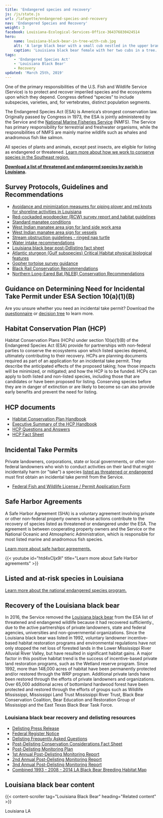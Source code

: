 ```yaml
---
title: 'Endangered species and recovery'
js: /js/state.js
url: /lafayette/endangered-species-and-recovery
nav: 'Endangered Species and Recovery'
weight: 3
facebook: Louisiana-Ecological-Services-Office-364376830424514
hero:
    name: louisiana-black-bear-in-tree-with-cub.jpg
    alt: 'A large black bear with a small cub nestled in the upper branches of a hardwood tree.'
    caption: 'Louisiana black bear female with her two cubs in a tree. Photo by Clint Turnage, USDA.'
tags:
    - 'Endangered Species Act'
    - 'Louisiana Black Bear'
    - Recovery
updated: 'March 25th, 2019'
---
```


One of the primary responsibilities of the U.S. Fish and Wildlife Service (Service) is to protect and recover imperiled species and the ecosystems upon which they depend. Congress defined “species” to include subspecies, varieties, and, for vertebrates, distinct population segments.

The Endangered Species Act (ESA) is America’s strongest conservation law. Originally passed by Congress in 1973, the ESA is jointly administered by the Service and the [National Marine Fisheries Service](http://www.nmfs.noaa.gov/) (NMFS). The Service has primary responsibility for terrestrial and freshwater organisms, while the responsibilities of NMFS are mainly marine wildlife such as whales and anadromous fish like salmon.

All species of plants and animals, except pest insects, are eligible for listing as endangered or threatened. [Learn more about how we work to conserve species in the Southeast region.](https://www.fws.gov/southeast/endangered-species-act#endangered-vs-threatened)

**[Download a list of threatened and endangered species by parish in Louisiana](/pdf/fact-sheet/louisiana-ecological-services-field-office-t-and-e-species.pdf).**

## Survey Protocols, Guidelines and Recommendations

* [Avoidance and minimization measures for piping plover and red knots for shoreline activities in Louisiana](/pdf/best-management-practice/piping-plover-and-red-knots-for-shoreline-activities-in-louisiana.pdf)
* [Red-cockaded woodpecker (RCW) survey report and habitat guidelines](/pdf/guidelines/red-cockaded-woodpecker-survey-report-and-habitat-guidelines.pdf)
* [Standard manatee conditions](/pdf/guidelines/standard-manatee-conditions.pdf)
* [West Indian manatee area sign for land side work area](/pdf/sign/west-indian-manatee-area-sign-for-land-side-work-area.pdf)
* [West Indian manatee area sign for vessels](/pdf/sign/west-indian-manatee-area-sign-for-vessel.pdf)
* [Stream obstruction guidelines - ringed nap turtle](/pdf/guidelines/stream-obstruction-removal-guidelines.pdf)
* [Water intake recommendations](/pdf/guidelines/water-intake-recommendations.pdf)
* [Louisiana black bear post-Ddlisting fact sheet](/pdf/fact-sheet/louisiana-black-bear-post-delisting-consultation.pdf)
* [Atlantic sturgeon (Gulf subspecies) Critical Habitat physical biological features](/pdf/fact-sheet/gulf-sturgeon-critical-habitat-physical-biological-features.pdf)
* [Gopher tortoise survey guidance](/pdf/methodology/gopher-tortoise-survey-handbook.pdf)
* [Black Rail Conservation Recommendations](/pdf/best-management-practice/black-rail-conservation-recommendations.pdf)
* [Northern Long-Eared Bat (NLEB) Conservation Recommendations](/pdf/best-management-practice/northern-long-eared-bat-conservation-recommendations.pdf)


## Guidance on Determining Need for Incidental Take Permit under ESA Section 10(a)(1)(B)

Are you unsure whether you need an incidental take permit? Download the [questionnaire](/pdf/guidelines/questionnaire-for-potential-applicants-under-section-10.pdf) or [decision tree](/pdf/guidelines/section-10-trigger-graphic.pdf) to learn more.

## Habitat Conservation Plan (HCP)

Habitat Conservation Plans (HCPs) under section 10(a)(1)(B) of the Endangered Species Act (ESA) provide for partnerships with non-federal parties to conserve the ecosystems upon which listed species depend, ultimately contributing to their recovery.
HCPs are planning documents required as part of an application for an incidental take permit. They describe the anticipated effects of the proposed taking; how those impacts will be minimized, or mitigated; and how the HCP is to be funded. HCPs can apply to both listed and non-listed species, including those that are candidates or have been proposed for listing. Conserving species before they are in danger of extinction or are likely to become so can also provide early benefits and prevent the need for listing.

## HCP documents

* [Habitat Conservation Plan Handbook](http://training.fws.gov/EC/Resources/HCP/HCP/HCPbook.pdf)
* [Executive Summary of the HCP Handbook](https://www.fws.gov/endangered/esa-library/pdf/Executive_Summary.pdf)
* [HCP Questions and Answers](https://www.fws.gov/endangered/esa-library/pdf/Final_Addendum_QandA.pdf)
* [HCP Fact Sheet](https://www.fws.gov/endangered/esa-library/pdf/hcp.pdf)

## Incidental Take Permits

Private landowners, corporations, state or local governments, or other non-federal landowners who wish to conduct activities on their land that might incidentally harm (or "take") a species [listed as threatened or endangered](http://ecos.fws.gov/tess_public/pub/stateListingAndOccurrenceIndividual.jsp?state=AL&s8fid=112761032792&s8fid=112762573902) must first obtain an incidental take permit from the Service.

* [Federal Fish and Wildlife License / Permit Application Form](https://www.fws.gov/lafayette/hcp/Section%2010%20form.pdf)

## Safe Harbor Agreements

A Safe Harbor Agreement (SHA) is a voluntary agreement involving private or other non-federal property owners whose actions contribute to the recovery of species listed as threatened or endangered under the ESA. The agreement is between cooperating property owners and the Service or the National Oceanic and Atmospheric Administration, which is responsible for most listed marine and anadromous fish species.

[Learn more about safe harbor agreements.](https://www.fws.gov/endangered/landowners/safe-harbor-agreements.html)

{{< youtube id="htd4xCljx9I" title="Learn more about Safe Harbor agreements" >}}

## Listed and at-risk species in Louisiana

<ul class="threatened-species fade-list" data-office="Louisiana Ecological Services Field Office"></ul>
<ul class="endangered-species fade-list"></ul>
<ul class="at-risk-species fade-list"></ul>

[Learn more about the national endangered species program.](https://www.fws.gov/endangered)

## Recovery of the Louisiana black bear

In 2016, the Service removed the [Louisiana black bear](/wildlife/mammals/louisiana-black-bear) from the ESA list of threatened and endangered wildlife because it had recovered sufficiently., due to the active partnerships of private landowners, state and federal agencies, universities and non-governmental organizations. Since the Louisiana black bear was listed in 1992, voluntary landowner incentive-based habitat restoration programs and environmental regulations have not only stopped the net loss of forested lands in the Lower Mississippi River Alluvial River Valley, but have resulted in significant habitat gains. A major factor in this positive habitat trend is the success of incentive-based private land restoration programs, such as the Wetland reserve program. Since 1992, more than 148,000 acres of habitat have been permanently protected and/or restored through the WRP program. Additional private lands have been restored through the efforts of private landowners and organizations. Over 65,000 additional acres of bottomland hardwood forest have been protected and restored through the efforts of groups such as Wildlife Mississippi, Mississippi Land Trust Mississippi River Trust, Black Bear Conservation Coalition, Bear Education and Restoration Group of Mississippi and the East Texas Black Bear Task Force.

### Louisiana black bear recovery and delisting resources

* [Delisting Press Release](/news/2016/03/the-teddy-bear-is-back-us-fish-and-wildlife-service-delists-louisiana-black-bear-due-to-recovery/)
* [Federal Register Notice](https://www.regulations.gov/document?D=FWS-R4-ES-2015-0014-0075)
* [Delisting Frequently Asked Questions](/faq/louisiana-black-bear-removal-from-the-lists-of-threatened-and-endangered-species-due-to-recovery/)
* [Post-Delisting Conservation Considerations Fact Sheet](/pdf/fact-sheet/louisiana-black-bear-post-delisting-consultation.pdf)
* [Post-Delisting Monitoring Plan](https://www.regulations.gov/document?D=FWS-R4-ES-2015-0014-0078)
* [1st Annual Post-Delisting Monitoring Report](/pdf/report/louisiana-black-bear-1st-annual-post-delisting-monitoring-report.pdf)
* [2nd Annual Post-Delisting Monitoring Report](/pdf/report/louisiana-black-bear-2nd-annual-post-delisting-monitoring-report.pdf)
* [3nd Annual Post-Delisting Monitoring Report](https://ecos.fws.gov/ServCat/DownloadFile/162421)
* [Combined 1993 - 2008 - 2014 LA Black Bear Breeding Habitat Map](/pdf/map/louisiana-black-bear-breeding-habitat-map.pdf)

## Louisiana black bear content

{{< content-scroller tag="Louisiana Black Bear" heading="Related content" >}}

<span class="state-name">Louisiana</span>
<span class="state-abbreviation">LA</span>
